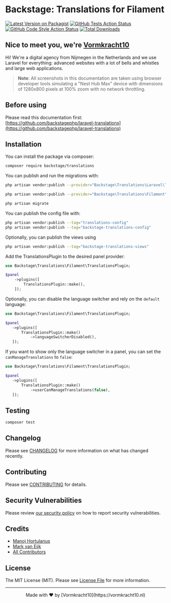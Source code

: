 # Backstage: Translations for Filament

[![Latest Version on Packagist](https://img.shields.io/packagist/v/backstagephp/translations.svg?style=flat-square)](https://packagist.org/packages/backstagephp/translations)
[![GitHub Tests Action Status](https://img.shields.io/github/actions/workflow/status/backstagephp/translations/run-tests.yml?branch=main&label=tests&style=flat-square)](https://github.com/backstagephp/translations/actions?query=workflow%3Arun-tests+branch%3Amain)
[![GitHub Code Style Action Status](https://img.shields.io/github/actions/workflow/status/backstagephp/translations/fix-php-code-styling.yml?branch=main&label=code%20style&style=flat-square)](https://github.com/backstagephp/translations/actions?query=workflow%3A"Fix+PHP+code+styling"+branch%3Amain)
[![Total Downloads](https://img.shields.io/packagist/dt/backstagephp/translations.svg?style=flat-square)](https://packagist.org/packages/backstagephp/translations)

## Nice to meet you, we're [Vormkracht10](https://vormkracht10.nl)

Hi! We're a digital agency from Nijmegen in the Netherlands and we use Laravel for everything: advanced websites with a lot of bells and whistles and large web applications.

> **Note**: All screenshots in this documentation are taken using browser developer tools simulating a "Nest Hub Max" device with dimensions of 1280x800 pixels at 100% zoom with no network throttling.

## Before using

Please read this documentation first: [https://github.com/backstagephp/laravel-translations](https://github.com/backstagephp/laravel-translations)

## Installation

You can install the package via composer:

```bash
composer require backstage/translations
```

You can publish and run the migrations with:

```bash
php artisan vendor:publish --provider="Backstage\Translations\Laravel\TranslationServiceProvider"

php artisan vendor:publish --provider="Backstage\Translations\Filament\TranslationServiceProvider"

php artisan migrate
```

You can publish the config file with:

```bash
php artisan vendor:publish --tag="translations-config"
php artisan vendor:publish --tag="backstage-translations-config"
```

Optionally, you can publish the views using

```bash
php artisan vendor:publish --tag="backstage-translations-views"
```

Add the TranslationsPlugin to the desired panel provider:

```php
use Backstage\Translations\Filament\TranslationsPlugin;

$panel
    ->plugins([
        TranslationsPlugin::make(),
    ]);
```

Optionally, you can disable the language switcher and rely on the ``default`` language:
 ```php
use Backstage\Translations\Filament\TranslationsPlugin;

$panel
    ->plugins([
        TranslationsPlugin::make()
            ->languageSwitcherDisabled(),
    ]);
```

If you want to show only the language switcher in a panel, you can set the `canManageTranslations` to `false`:

 ```php
use Backstage\Translations\Filament\TranslationsPlugin;

$panel
    ->plugins([
        TranslationsPlugin::make()
            ->userCanManageTranslations(false),
    ]);
```

## Testing

```bash
composer test
```

## Changelog

Please see [CHANGELOG](CHANGELOG.md) for more information on what has changed recently.

## Contributing

Please see [CONTRIBUTING](.github/CONTRIBUTING.md) for details.

## Security Vulnerabilities

Please review [our security policy](../../security/policy) on how to report security vulnerabilities.

## Credits

- [Manoj Hortulanus](https://github.com/arduinomaster22)
- [Mark van Eijk](https://github.com/markvaneijk)
- [All Contributors](../../contributors)

## License

The MIT License (MIT). Please see [License File](LICENSE.md) for more information.

---

<div align="center">
Made with ❤️ by [Vormkracht10](https://vormkracht10.nl)
</div>
